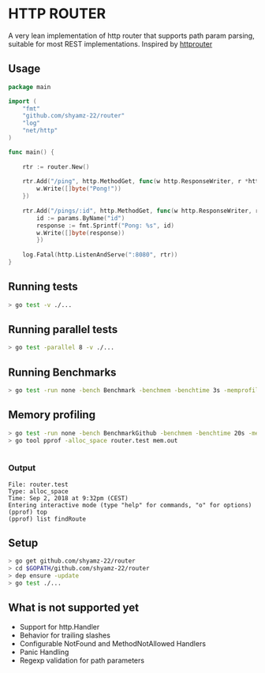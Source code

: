 # HTTP ROUTER

A very lean implementation of http router that supports path param parsing, suitable
for most REST implementations. Inspired by [httprouter](https://github.com/julienschmidt/httprouter/blob/master/params_go17.go)

## Usage

```go
package main

import (
	"fmt"
	"github.com/shyamz-22/router"
	"log"
	"net/http"
)

func main() {
	
	rtr := router.New()
	
	rtr.Add("/ping", http.MethodGet, func(w http.ResponseWriter, r *http.Request, params router.PathParams) {
		w.Write([]byte("Pong!"))
	})
	
	rtr.Add("/pings/:id", http.MethodGet, func(w http.ResponseWriter, r *http.Request, params router.PathParams) {
    	id := params.ByName("id")	
    	response := fmt.Sprintf("Pong: %s", id)
		w.Write([]byte(response))
    	})
	
    log.Fatal(http.ListenAndServe(":8080", rtr))
}
```

## Running tests

```bash
> go test -v ./...

```

## Running parallel tests

```bash
> go test -parallel 8 -v ./...

```


## Running Benchmarks

```bash
> go test -run none -bench Benchmark -benchmem -benchtime 3s -memprofile mem.out
```

## Memory profiling

```bash
> go test -run none -bench BenchmarkGithub -benchmem -benchtime 20s -memprofile mem.out
> go tool pprof -alloc_space router.test mem.out
 
```
### Output

```
File: router.test
Type: alloc_space
Time: Sep 2, 2018 at 9:32pm (CEST)
Entering interactive mode (type "help" for commands, "o" for options)
(pprof) top
(pprof) list findRoute

```

## Setup

```bash
> go get github.com/shyamz-22/router
> cd $GOPATH/github.com/shyamz-22/router
> dep ensure -update
> go test ./...
```

## What is not supported yet

- Support for http.Handler
- Behavior for trailing slashes
- Configurable NotFound and MethodNotAllowed Handlers
- Panic Handling
- Regexp validation for path parameters

